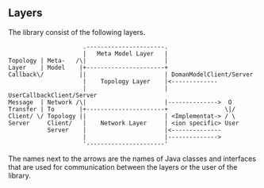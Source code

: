 ## Layers
The library consist of the following layers.

	                     .----------------------.
	                     |   Meta Model Layer   | 
	Topology | Meta-   /\|                      |
	Layer    | Model    |+----------------------+
	Callback\/          ||                      | DomanModelClient/Server
	                     |    Topology Layer    |<------------- 
	                     |                      | UserCallbackClient/Server
	Message  | Network /\|                      |-------------->  O                  
	Transfer | To       |+----------------------+                \|/
	Client/ \/ Topology ||                      | <Implementat-> / \
	Server     Client/   |    Network Layer     | <ion specific> User
	           Server    |                      |<--------------
	                     |                      |-------------->
	                     '----------------------'

The names next to the arrows are the names of Java classes and interfaces that are used for communication between the layers or the user of the library.
